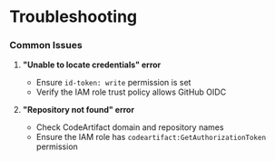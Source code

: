 # Troubleshooting

### Common Issues

1. **"Unable to locate credentials" error**
    - Ensure `id-token: write` permission is set
    - Verify the IAM role trust policy allows GitHub OIDC

2. **"Repository not found" error**
    - Check CodeArtifact domain and repository names
    - Ensure the IAM role has `codeartifact:GetAuthorizationToken` permission
